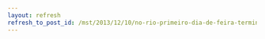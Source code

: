 ```yaml
---
layout: refresh
refresh_to_post_id: /mst/2013/12/10/no-rio-primeiro-dia-de-feira-termina-com-samba-maracatu-e-funk-carioca
---
```

